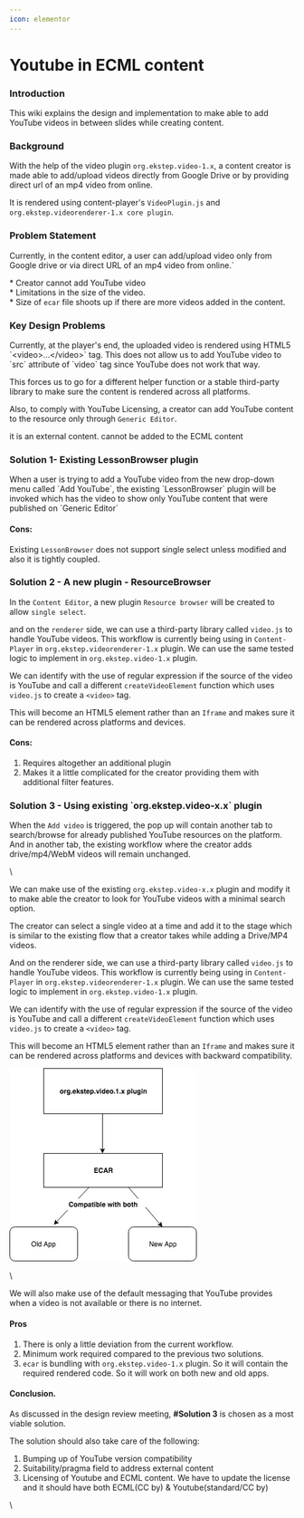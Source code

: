 ```yaml
---
icon: elementor
---
```


# Youtube in ECML content

### Introduction <a href="#youtubeinecmlcontent-introduction" id="youtubeinecmlcontent-introduction"></a>

This wiki explains the design and implementation to make able to add YouTube videos in between slides while creating content.

### Background <a href="#youtubeinecmlcontent-background" id="youtubeinecmlcontent-background"></a>

With the help of the video plugin `org.ekstep.video-1.x`, a content creator is made able to add/upload videos directly from Google Drive or by providing direct url of an mp4 video from online.

It is rendered using content-player's `VideoPlugin.js` and `org.ekstep.videorenderer-1.x core plugin`.

### Problem Statement <a href="#youtubeinecmlcontent-problemstatement" id="youtubeinecmlcontent-problemstatement"></a>

Currently, in the content editor, a user can add/upload video only from Google drive or via direct URL of an mp4 video from online.\`

\* Creator cannot add YouTube video\
\* Limitations in the size of the video. \
\* Size of `ecar` file shoots up if there are more videos added in the content.

### Key Design Problems <a href="#youtubeinecmlcontent-keydesignproblems" id="youtubeinecmlcontent-keydesignproblems"></a>

Currently, at the player's end, the uploaded video is rendered using HTML5 \`\<video>...\</video>\` tag. This does not allow us to add YouTube video to \`src\` attribute of \`video\` tag since YouTube does not work that way.

This forces us to go for a different helper function or a stable third-party library to make sure the content is rendered across all platforms.

Also, to comply with YouTube Licensing, a creator can add YouTube content to the resource only through `Generic Editor`.

it is an external content. cannot be added to the ECML content

### Solution 1- Existing LessonBrowser plugin <a href="#youtubeinecmlcontent-solution1-existinglessonbrowserplugin" id="youtubeinecmlcontent-solution1-existinglessonbrowserplugin"></a>

When a user is trying to add a YouTube video from the new drop-down menu called \`Add YouTube\`, the existing \`LessonBrowser\` plugin will be invoked which has the video to show only YouTube content that were published on \`Generic Editor\`

#### Cons: <a href="#youtubeinecmlcontent-cons" id="youtubeinecmlcontent-cons"></a>

Existing `LessonBrowser` does not support single select unless modified and also it is tightly coupled.

### Solution 2 - A new plugin -  ResourceBrowser <a href="#youtubeinecmlcontent-solution2-anewplugin-resourcebrowser" id="youtubeinecmlcontent-solution2-anewplugin-resourcebrowser"></a>

In the `Content Editor`, a new plugin `Resource browser` will be created to allow `single select`.

and on the `renderer` side, we can use a third-party library called `video.js` to handle YouTube videos. This workflow is currently being using in `Content-Player` in `org.ekstep.videorenderer-1.x` plugin. We can use the same tested logic to implement in `org.ekstep.video-1.x` plugin.

We can identify with the use of regular expression if the source of the video is YouTube and call a different `createVideoElement` function which uses `video.js` to create a `<video>` tag.

This will become an HTML5 element rather than an `Iframe` and makes sure it can be rendered across platforms and devices.

#### Cons: <a href="#youtubeinecmlcontent-cons-.1" id="youtubeinecmlcontent-cons-.1"></a>

1. Requires altogether an additional plugin&#x20;
2. Makes it a little complicated for the creator providing them with additional filter features.

### Solution 3 -  Using existing \`org.ekstep.video-x.x\` plugin <a href="#youtubeinecmlcontent-solution3-usingexisting-org.ekstep.video-x.x-plugin" id="youtubeinecmlcontent-solution3-usingexisting-org.ekstep.video-x.x-plugin"></a>

When the `Add video` is triggered, the pop up will contain another tab to search/browse for already published YouTube resources on the platform. And in another tab, the existing workflow where the creator adds drive/mp4/WebM videos will remain unchanged.



\


We can make use of the existing `org.ekstep.video-x.x` plugin and modify it to make able the creator to look for YouTube videos with a minimal search option.

The creator can select a single video at a time and add it to the stage which is similar to the existing flow that a creator takes while adding a Drive/MP4 videos.

And on the renderer side, we can use a third-party library called `video.js` to handle YouTube videos. This workflow is currently being using in `Content-Player` in `org.ekstep.videorenderer-1.x` plugin. We can use the same tested logic to implement in `org.ekstep.video-1.x` plugin.&#x20;



We can identify with the use of regular expression if the source of the video is YouTube and call a different `createVideoElement` function which uses `video.js` to create a `<video>` tag.

This will become an HTML5 element rather than an `Iframe` and makes sure it can be rendered across platforms and devices with backward compatibility.

![](../../../../.gitbook/assets/512622788.jpg)

\


We will also make use of the default messaging that YouTube provides when a video is not available or there is no internet.

#### Pros <a href="#youtubeinecmlcontent-pros" id="youtubeinecmlcontent-pros"></a>

1. There is only a little deviation from the current workflow.
2. Minimum work required compared to the previous two solutions.
3. `ecar` is bundling with `org.ekstep.video-1.x` plugin. So it will contain the required rendered code. So it will work on both new and old apps.

#### Conclusion.  <a href="#youtubeinecmlcontent-conclusion" id="youtubeinecmlcontent-conclusion"></a>

As discussed in the design review meeting, **#Solution 3** is chosen as a most viable solution.&#x20;

The solution should also take care of the following:

1. Bumping up of YouTube version compatibility&#x20;
2. Suitability/pragma field to address external content
3. Licensing of Youtube and ECML content. We have to update the license and it should have both ECML(CC by) & Youtube(standard/CC by)

\
